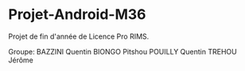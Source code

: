 # Projet-Android-M36
Projet de fin d'année de Licence Pro RIMS. 

Groupe: 
BAZZINI Quentin 
BIONGO Pitshou 
POUILLY Quentin 
TREHOU Jérôme 
